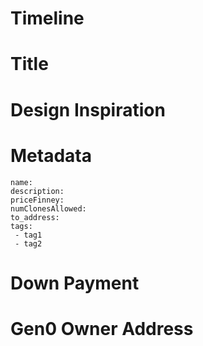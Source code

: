 # Timeline
<!-- REQUIRED - When do you need your Kudos by?
    Wait times for new Kudos art are approximately 3 weeks right now.  
    If you *absolutely* need it sooner, tag me (@owocki) and I'll see what I can do.
-->

# Title
<!-- REQUIRED - What is the title of your Kudos? ex:
* HoneyBadger
* Always Shipping
-->


# Design Inspiration
<!--REQUIRED - Please *link* any images that should be used as inspiration for your kudos in this file.
ex: https://foo.com/bar/path_to_image.png
-->


# Metadata
<!--
OPTIONAL, but encouraged -- If you don't provide it, Team Gitcoin will make their own.

Describe what copy should be associated with your Kudos, how rare it is, how much itll cost, and how to tag / categorieze it

ex:

description (varchar, up to 500 characters -- no profanity): You spin up DAPPS on the weekend, just for fun.
priceFinney (positive integer): 1
numClonesAllowed (positive integer): 100
to_address (web3 address): 0x0f...ab0
tags (string, comma delimited): ethereum, hacker, hackathon, eth


-->

```
name: 
description: 
priceFinney: 
numClonesAllowed: 
to_address: 
tags: 
 - tag1
 - tag2
```

# Down Payment
<!--
REQUIRED

Please send 0.4 ETH to 0xdb282cee382244e05dd226c8809d2405b76fbdc9 and paste a link to the txid into this section.  

Sending this ETH shows us that you are serious about creating this artwork, and allows us to pay the illustrator.

ex:
* https://etherscan.io/tx/0xbedff8333eb5588b1f6ad3c3729b82961aeb6d44963e4918781e1fe667b2b7bd
-->



# Gen0 Owner Address
<!--
REQUIRED

Let us know the mainnet address that should own the Kudos when it is created.
ex:
* 0x4331b095bc38dc3bce0a269682b5ebaefa252929
-->



